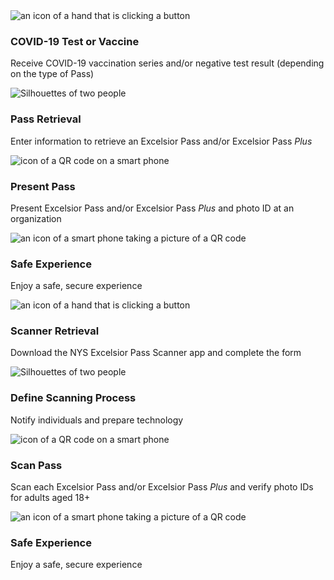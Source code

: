 
<section class="flex flex-col md:flex-row items-center mt-4 pt-4">
<div class=" mt-8 md:mt-0 w-3/4 md:w-1/4 md:h-64 border-0">
<div class="flex flex-col items-center"><img alt="an icon of a hand that is clicking a button" class="h-20 p-2 m-2" src="/sites/g/files/oee1181/files/media/2021/09/nys-ep-icon_covid.png" />
<h3 class="text-xl font-bold text-blue-900 py-2 my-2">COVID-19 Test or Vaccine </h3>
<p class="text-center w-full md:w-3/4">Receive COVID-19 vaccination series and/or negative test result (depending on the type of Pass)
</p>
</div>
</div>
<span class="arrow-right md:block hidden"></span>
<span class="arrow-down md:hidden block"></span>
<div class="mt-8 md:mt-0 w-3/4 md:w-1/4 md:h-64 border-0">
<div class="flex flex-col items-center"><img alt="Silhouettes of two people" class="h-20 p-2 m-2" src="/sites/g/files/oee1181/files/media/2021/09/nys-ep-icon_keyboard.png" />
<h3 class="text-xl font-bold text-blue-900 py-2 my-2">Pass Retrieval</h3>
<p class="text-center w-full md:w-3/4">Enter information to retrieve an Excelsior Pass and/or Excelsior Pass <em>Plus</em>
</p>
</div>
</div>
<span class="arrow-right md:block hidden"></span>
<span class="arrow-down md:hidden block"></span>
<div class="mt-8 md:mt-0 w-3/4 md:w-1/4 md:h-64 border-0">
<div class="flex flex-col items-center "><img alt="icon of a QR code on a smart phone" class="h-20 p-2 m-2" src="/sites/g/files/oee1181/files/media/2021/09/nys-ep-icon_view-qr-code.png" />
<h3 class="text-xl font-bold text-blue-900 py-2 my-2">Present Pass</h3>
<p class="text-center w-full md:w-3/4 ">Present Excelsior Pass and/or Excelsior Pass <em>Plus</em> and photo ID at an organization</p>
</div>
</div>
<span class="arrow-right md:block hidden"></span>
<span class="arrow-down md:hidden block"></span>
<div class="mt-8 md:mt-0 w-3/4 md:w-1/4 md:h-64 border-0">
<div class="flex flex-col items-center"><img alt="an icon of a smart phone taking a picture of a QR code" class="p-2 m-2 h-16 mb-4 mt-4" src="/sites/g/files/oee1181/files/media/2021/09/nys-ep-icon_gathering.png" />
<h3 class="text-xl font-bold text-blue-900 py-2 my-2">Safe Experience</h3>
<p class="text-center w-full md:w-3/4">Enjoy a safe, secure experience</p>
</div>
</div>
</section>



<!-- this is the one for businesses -->

<section class="flex flex-col md:flex-row items-center mt-4 pt-4">
<div class=" mt-8 md:mt-0 w-3/4 md:w-1/4 md:h-64 border-0">
<div class="flex flex-col items-center"><img alt="an icon of a hand that is clicking a button" class="h-20 p-2 m-2" src="/sites/g/files/oee1181/files/media/2021/09/nys-ep-icon_download.png" />
<h3 class="text-xl font-bold text-blue-900 py-2 my-2">Scanner Retrieval</h3>
<p class="text-center w-full md:w-3/4">Download the NYS Excelsior Pass Scanner app and complete the form
</p>
</div>
</div>
<span class="arrow-right md:block hidden"></span>
<span class="arrow-down md:hidden block"></span>
<div class="mt-8 md:mt-0 w-3/4 md:w-1/4 md:h-64 border-0">
<div class="flex flex-col items-center"><img alt="Silhouettes of two people" class="h-20 p-2 m-2" src="/sites/g/files/oee1181/files/media/2021/09/nys-ep-icon_smartphone-qr-code.png" />
<h3 class="text-xl font-bold text-blue-900 py-2 my-2">Define Scanning Process</h3>
<p class="text-center w-full md:w-3/4">Notify individuals and prepare technology
</p>
</div>
</div>
<span class="arrow-right md:block hidden"></span>
<span class="arrow-down md:hidden block"></span>
<div class="mt-8 md:mt-0 w-3/4 md:w-1/4 md:h-64 border-0">
<div class="flex flex-col items-center "><img alt="icon of a QR code on a smart phone" class="h-20 p-2 m-2" src="/sites/g/files/oee1181/files/media/2021/09/nys-ep-icon_view-qr-code.png" />
<h3 class="text-xl font-bold text-blue-900 py-2 my-2">Scan Pass</h3>
<p class="text-center w-full md:w-3/4 ">Scan each Excelsior Pass and/or Excelsior Pass <em>Plus</em> and verify photo IDs for adults aged 18+
 </p>
</div>
</div>
<span class="arrow-right md:block hidden"></span>
<span class="arrow-down md:hidden block"></span>
<div class="mt-8 md:mt-0 w-3/4 md:w-1/4 md:h-64 border-0">
<div class="flex flex-col items-center"><img alt="an icon of a smart phone taking a picture of a QR code" class="h-16 mb-4 mt-4  p-2 m-2" src="/sites/g/files/oee1181/files/media/2021/09/nys-ep-icon_gathering.png" />
<h3 class="text-xl font-bold text-blue-900 py-2 my-2">Safe Experience</h3>
<p class="text-center w-full md:w-3/4">Enjoy a safe, secure experience
</p>
</div>
</div>
</section>
